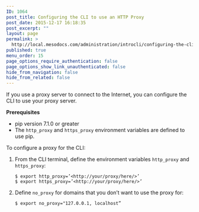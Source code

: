 ```yaml
---
ID: 1064
post_title: Configuring the CLI to use an HTTP Proxy
post_date: 2015-12-17 16:18:35
post_excerpt: ""
layout: page
permalink: >
  http://local.mesodocs.com/administration/introcli/configuring-the-cli-to-use-an-http-proxy/
published: true
menu_order: 15
page_options_require_authentication: false
page_options_show_link_unauthenticated: false
hide_from_navigation: false
hide_from_related: false
---
```

If you use a proxy server to connect to the Internet, you can configure the CLI to use your proxy server.

**Prerequisites**

*   pip version 7.1.0 or greater 
*   The `http_proxy` and `https_proxy` environment variables are defined to use pip.

To configure a proxy for the CLI:

1.  From the CLI terminal, define the environment variables `http_proxy` and `https_proxy`:
    
        $ export http_proxy=’<http://your/proxy/here/>’
        $ export https_proxy=’<http://your/proxy/here/>’
        

2.  Define `no_proxy` for domains that you don’t want to use the proxy for:
    
        $ export no_proxy="127.0.0.1, localhost”